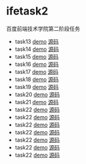 ﻿# ifetask2
百度前端技术学院第二阶段任务

* task13 [demo](https://ll929.github.io/ifetask2/task13/index.html) [源码](https://github.com/ll929/ifetask2/tree/gh-pages/task13)
* task14 [demo](https://ll929.github.io/ifetask2/task14/index.html) [源码](https://github.com/ll929/ifetask2/tree/gh-pages/task14)
* task15 [demo](https://ll929.github.io/ifetask2/task15/index.html) [源码](https://github.com/ll929/ifetask2/tree/gh-pages/task15)
* task16 [demo](https://ll929.github.io/ifetask2/task16/index.html) [源码](https://github.com/ll929/ifetask2/tree/gh-pages/task16)
* task17 [demo](https://ll929.github.io/ifetask2/task17/index.html) [源码](https://github.com/ll929/ifetask2/tree/gh-pages/task17)
* task18 [demo](https://ll929.github.io/ifetask2/task18/index.html) [源码](https://github.com/ll929/ifetask2/tree/gh-pages/task18)
* task19 [demo](https://ll929.github.io/ifetask2/task19/index.html) [源码](https://github.com/ll929/ifetask2/tree/gh-pages/task19)
* task20 [demo](https://ll929.github.io/ifetask2/task20/index.html) [源码](https://github.com/ll929/ifetask2/tree/gh-pages/task20)
* task21 [demo](https://ll929.github.io/ifetask2/task21/index.html) [源码](https://github.com/ll929/ifetask2/tree/gh-pages/task21)
* task22 [demo](https://ll929.github.io/ifetask2/task22/index.html) [源码](https://github.com/ll929/ifetask2/tree/gh-pages/task22)
* task22 [demo](https://ll929.github.io/ifetask2/task23/index.html) [源码](https://github.com/ll929/ifetask2/tree/gh-pages/task23)
* task22 [demo](https://ll929.github.io/ifetask2/task24/index.html) [源码](https://github.com/ll929/ifetask2/tree/gh-pages/task24)
* task22 [demo](https://ll929.github.io/ifetask2/task25/index.html) [源码](https://github.com/ll929/ifetask2/tree/gh-pages/task25)
* task22 [demo](https://ll929.github.io/ifetask2/task26/index.html) [源码](https://github.com/ll929/ifetask2/tree/gh-pages/task26)
* task22 [demo](https://ll929.github.io/ifetask2/task27/index.html) [源码](https://github.com/ll929/ifetask2/tree/gh-pages/task27)
* task22 [demo](https://ll929.github.io/ifetask2/task28/index.html) [源码](https://github.com/ll929/ifetask2/tree/gh-pages/task28)
